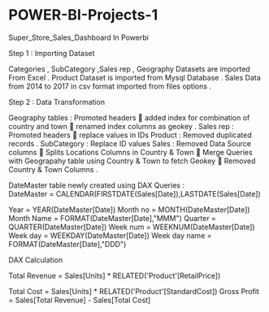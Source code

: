 # POWER-BI-Projects-1
Super_Store_Sales_Dashboard In Powerbi

Step 1 : Importing Dataset 

Categories , SubCategory ,Sales rep , Geography Datasets are imported From Excel .
Product Dataset is imported from Mysql Database .
Sales Data from 2014 to 2017 in csv format imported from files options .


Step 2 : Data Transformation 

Geography tables : Promoted headers  added index for combination of country and town  renamed index columns as geokey .
Sales rep :  Promoted headers  replace values in IDs
Product :  Removed duplicated records .
SubCategory :  Replace ID values 
Sales :  Removed Data Source columns  Splits Locations Columns in Country & Town  Merge Queries with Geograpahy table using Country & Town to fetch Geokey  Removed Country & Town Columns .


DateMaster table newly created using DAX Queries :  
DateMaster  = CALENDAR(FIRSTDATE(Sales[Date]),LASTDATE(Sales[Date])

Year = YEAR(DateMaster[Date])
Month no = MONTH(DateMaster[Date])
Month Name = FORMAT(DateMaster[Date],"MMM")
Quarter = QUARTER(DateMaster[Date])
Week num = WEEKNUM(DateMaster[Date])
Week day = WEEKDAY(DateMaster[Date])
Week day name = FORMAT(DateMaster[Date],"DDD")

DAX Calculation

Total Revenue = Sales[Units] * RELATED('Product'[RetailPrice])

Total Cost = Sales[Units] * RELATED('Product'[StandardCost]) 
Gross Profit = Sales[Total Revenue] - Sales[Total Cost]
